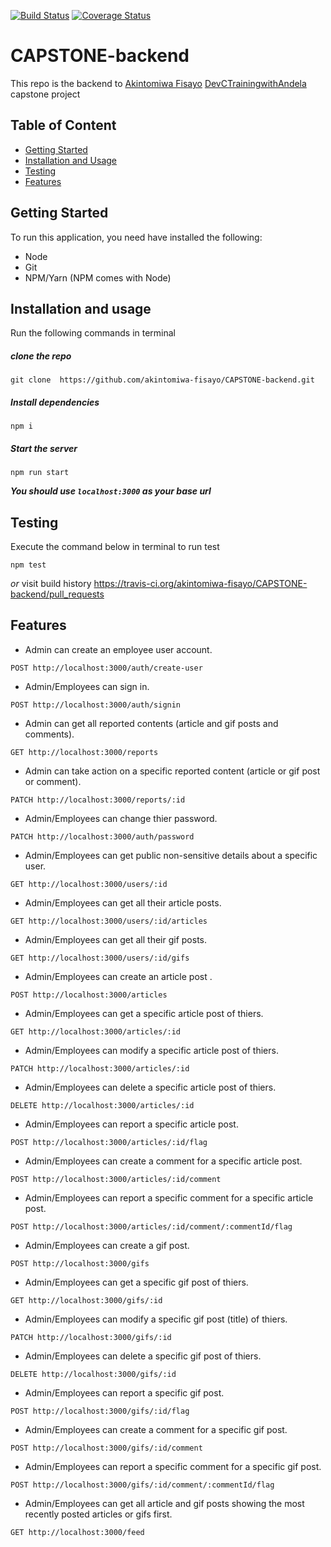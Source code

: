 [![Build Status](https://travis-ci.org/akintomiwa-fisayo/CAPSTONE-backend.svg?branch=develop)](https://travis-ci.org/akintomiwa-fisayo/CAPSTONE-backend)
[![Coverage Status](https://coveralls.io/repos/github/akintomiwa-fisayo/CAPSTONE-backend/badge.svg?branch=develop)](https://coveralls.io/github/akintomiwa-fisayo/CAPSTONE-backend?branch=develop&service=github)

# CAPSTONE-backend
This repo is the backend to [Akintomiwa Fisayo](https://github.com/akintomiwa-fisayo) [DevCTrainingwithAndela](https://devctraining.andela.com) capstone project

## Table of Content
- [Getting Started](#Getting-Started)
- [Installation and Usage](#Installation-and-Usage)
- [Testing](#Testing)
- [Features](#Features)

## Getting Started
To run this application, you need have installed the  following:
- Node
- Git
- NPM/Yarn (NPM comes with Node)

## Installation and usage
Run the following commands in terminal
##### clone the repo
```
git clone  https://github.com/akintomiwa-fisayo/CAPSTONE-backend.git
```
##### Install dependencies
```
npm i 
```

#####  Start the server
```
npm run start
```
___You should use ```localhost:3000``` as your base url___


## Testing
Execute the command below in terminal to run test
```shell
npm test
```
_or_ 
visit build history https://travis-ci.org/akintomiwa-fisayo/CAPSTONE-backend/pull_requests
## Features
  * Admin can create an employee user account.
  ```node
  POST http://localhost:3000/auth/create-user
  ```
  >
 * Admin/Employees can sign in.
  ```node
  POST http://localhost:3000/auth/signin
  ```
  >
  * Admin can get all reported contents (article and gif posts and comments).
  ```node
  GET http://localhost:3000/reports
  ```
  >
  * Admin can take action on a specific reported content (article or gif post or comment).
  ```node
  PATCH http://localhost:3000/reports/:id
  ```
  >
 * Admin/Employees can change thier password.
  ```node
  PATCH http://localhost:3000/auth/password
  ```
  >
 * Admin/Employees can get public non-sensitive details about a specific user.
  ```node
  GET http://localhost:3000/users/:id
  ```
  >
 * Admin/Employees can get all their article posts.
  ```node
  GET http://localhost:3000/users/:id/articles
  ```
  >
 * Admin/Employees can get all their gif posts.
  ```node
  GET http://localhost:3000/users/:id/gifs
  ```
  >
 * Admin/Employees can create an article post .
  ```node
  POST http://localhost:3000/articles
  ```
  >
 * Admin/Employees can get a specific article post of thiers.
  ```node
  GET http://localhost:3000/articles/:id
  ```
  >
  * Admin/Employees can modify a specific article post of thiers.
  ```node
  PATCH http://localhost:3000/articles/:id
  ```
  >
  * Admin/Employees can delete a specific article post of thiers.
  ```node
  DELETE http://localhost:3000/articles/:id
  ```
  >
  * Admin/Employees can report a specific article post.
  ```node
  POST http://localhost:3000/articles/:id/flag
  ```
  >
  * Admin/Employees can create a comment for a specific article post.
  ```node
  POST http://localhost:3000/articles/:id/comment
  ```
  >
  * Admin/Employees can report a specific comment for a specific article post.
  ```node
  POST http://localhost:3000/articles/:id/comment/:commentId/flag
  ```
  >
 * Admin/Employees can create a gif post.
  ```node
  POST http://localhost:3000/gifs
  ```
  >
 * Admin/Employees can get a specific gif post of thiers.
  ```node
  GET http://localhost:3000/gifs/:id
  ```
  >
  * Admin/Employees can modify a specific gif post (title) of thiers.
  ```node
  PATCH http://localhost:3000/gifs/:id
  ```
  >
  * Admin/Employees can delete a specific gif post of thiers.
  ```node
  DELETE http://localhost:3000/gifs/:id
  ```
  >
  * Admin/Employees can report a specific gif post.
  ```node
  POST http://localhost:3000/gifs/:id/flag
  ```
  >
  * Admin/Employees can create a comment for a specific gif post.
  ```node
  POST http://localhost:3000/gifs/:id/comment
  ```
  >
  * Admin/Employees can report a specific comment for a specific gif post.
  ```node
  POST http://localhost:3000/gifs/:id/comment/:commentId/flag
  ```
  >
  * Admin/Employees can get all article and gif posts showing the most recently posted articles or gifs first.
  ```node
  GET http://localhost:3000/feed
  ```
  >
